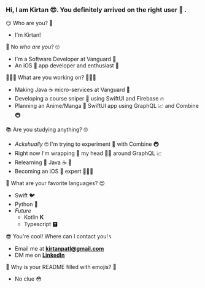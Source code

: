### Hi, I am Kirtan 😎. You definitely arrived on the right user 🥳 . 

<!--
**kirtanp98/kirtanp98** is a ✨ _special_ ✨ repository because its `README.md` (this file) appears on your GitHub profile.
-->
😏 Who are you? 🧐
- I'm Kirtan!

😬 No *who are you*? 🙄
- I'm a Software Developer at Vanguard 💸
- An iOS 📱 app developer and enthusiast 🤯

👨🏾‍💻 What are you working on? 👨🏽‍🎓
- Making Java ☕️ micro-services at Vanguard 💸
- Developing a course sniper 🔫 using SwiftUI and Firebase 🔥
- Planning an Anime/Manga 🗾 SwiftUI app using GraphQL 📈 and Combine 🚇

📚 Are you studying anything? 🤓
- *Ackshually* 🤓 I'm trying to experiment 🧪 with Combine 🚇
- Right now I'm wrapping 🎁 my head 👨🏽 around GraphQL 📈
- Relearning 📓 Java ☕️ 🤢
- Becoming an iOS 📱 expert 👨🏽‍🎓

💖 What are your favorite languages? 😍
- Swift 🐦
- Python 🐍
- *Future*
  * Kotlin 𝐊
  * Typescript 🆃
  
😎 You're cool! Where can I contact you! 📞
- Email me at **<kirtanpatl@gmail.com>**
- DM me on **[LinkedIn](https://www.linkedin.com/in/kirtanpatel98/)** 

🤔 Why is your README filled with emojis? 🤨
- No clue 😳
<!--
asd
- 🔭 I’m currently working on ...
- 🌱 I’m currently learning ...
- 👯 I’m looking to collaborate on ...
- 🤔 I’m looking for help with ...
- 💬 Ask me about ...
- 📫 How to reach me: ...
- 😄 Pronouns: ...
- ⚡ Fun fact: ...
-->
